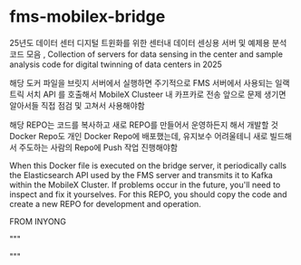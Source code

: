 # fms-mobilex-bridge
25년도 데이터 센터 디지털 트윈화를 위한 센터내 데이터 센싱용 서버 및 예제용 분석 코드 모음 ,  Collection of servers for data sensing in the center and sample analysis code for digital twinning of data centers in 2025


해당 도커 파일을 브릿지 서버에서 실행하면 주기적으로 FMS 서버에서 사용되는 일랙트릭 서치 API 를 호출해서 MobileX Clusteer 내 카프카로 전송
앞으로 문제 생기면 알아서들 직접 점검 및 고쳐서 사용해야함

해당 REPO는 코드를 복사하고 새로 REPO를 만들어서 운영하든지 해서 개발할 것
Docker Repo도 개인 Docker Repo에 배포했는데, 유지보수 어려울테니 새로 빌드해서 주도하는 사람의 Repo에 Push 작업 진행해야함

When this Docker file is executed on the bridge server, it periodically calls the Elasticsearch API used by the FMS server and transmits it to Kafka within the MobileX Cluster. If problems occur in the future, you'll need to inspect and fix it yourselves.
For this REPO, you should copy the code and create a new REPO for development and operation.


FROM INYONG

"""


"""

